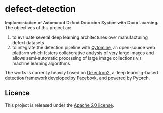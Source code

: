 # defect-detection
Implementation of Automated Defect Detection System with Deep Learning.
The objectives of this project are

 1. to evaluate several deep learning architectures over manufacturing defect datasets
 2. to integrate the detection pipeline with [Cytomine](https://cytomine.coop/), an open-source web platform which fosters collaborative analysis of very large images and allows semi-automatic processing of large image collections via machine learning algorithms.

The works is currently heavily based on [Detectron2](https://github.com/facebookresearch/detectron2), a deep learning-based detection framework developed by [Facebook](https://ai.facebook.com/research/), and powered by Pytorch.

## Licence

This project is released under the [Apache 2.0 license](LICENSE).


